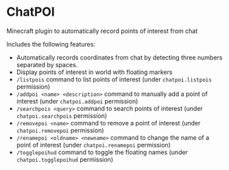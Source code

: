 # ChatPOI
Minecraft plugin to automatically record points of interest from chat

Includes the following features:
- Automatically records coordinates from chat by detecting three numbers separated by spaces.
- Display points of interest in world with floating markers
- `/listpois` command to list points of interest (under `chatpoi.listpois` permission)
- `/addpoi <name> <description>` command to manually add a point of interest (under `chatpoi.addpoi` permission)
- `/searchpois <query>` command to search points of interest (under `chatpoi.searchpois` permission)
- `/removepoi <name>` command to remove a point of interest (under `chatpoi.removepoi` permission)
- `/renamepoi <oldname> <newname>` command to change the name of a point of interest (under `chatpoi.renamepoi` permission)
- `/togglepoihud` command to toggle the floating names (under `chatpoi.togglepoihud` permission)
